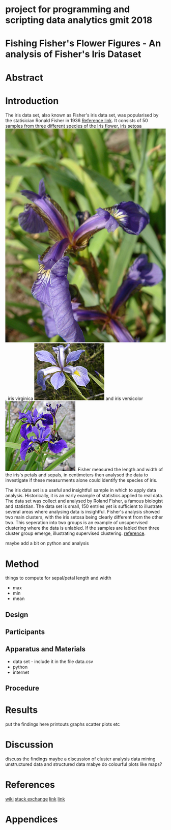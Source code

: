 # project for programming and scripting data analytics gmit 2018
# Fishing Fisher's Flower Figures - An analysis of Fisher's Iris Dataset 
# Abstract
# Introduction
The iris data set, also known as Fisher's iris data set, was popularised by the statisician Ronald Fisher in 1936 [Reference link](https://en.wikipedia.org/wiki/Iris_flower_data_set). It consists of 50 samples from three different species of the Iris flower, iris setosa ![iris setosa picture](img/setosa.jpg), iris virginica ![iris virginica picture](img/virginica.jpg) and iris versicolor ![iris versicolor](img/versicolor.jpg). Fisher measured the length and width of the iris's petals and sepals, in centimeters then analysed the data to investigate if these measurments alone could identify the species of iris. 

The iris data set is a useful and insightfull sample in which to apply data analysis. Historically, it is an early example of statistics applied to real data. The data set was collect and analysed by Roland Fisher, a famous biologist and statistian. The data set is small, 150 entries yet is sufficient to illustrate several areas where analysing data is insightful. Fisher's analysis showed two main clusters, with the iris setosa being clearly different from the other two. This seperation into two groups is an example of unsupervised clustering where the data is unlabled. If the samples are labled then three cluster group emerge, illustrating supervised clustering. [reference](https://en.wikipedia.org/wiki/Cluster_analysis). 

maybe add a bit on python and analysis 
# Method 
things to compute for sepal/petal length and width
* max 
* min
* mean 



## Design
## Participants
## Apparatus and Materials
* data set - include it in the file data.csv
* python  
* internet

## Procedure

# Results
put the findings here printouts graphs scatter plots etc

# Discussion
discuss the findings maybe a discussion of cluster analysis data mining unstructured data and structured data  mabye do colourful plots like maps? 

# References

[wiki](https://en.wikipedia.org/wiki/Iris_flower_data_set)
[stack exchange](https://stats.stackexchange.com/questions/30788/whats-a-good-way-to-use-r-to-make-a-scatterplot-that-separates-the-data-by-trea/30789#30789)
[link](https://stats.stackexchange.com/questions/74776/what-aspects-of-the-iris-data-set-make-it-so-successful-as-an-example-teaching)
[link](https://archive.ics.uci.edu/ml/datasets/iris)

[](https://www.kaggle.com/sridharcr/data-analysis-iris-dataset)
[]()
# Appendices 
